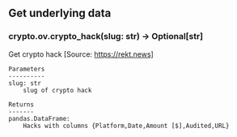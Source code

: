 ## Get underlying data 
### crypto.ov.crypto_hack(slug: str) -> Optional[str]

Get crypto hack
    [Source: https://rekt.news]

    Parameters
    ----------
    slug: str
        slug of crypto hack

    Returns
    -------
    pandas.DataFrame:
        Hacks with columns {Platform,Date,Amount [$],Audited,URL}
